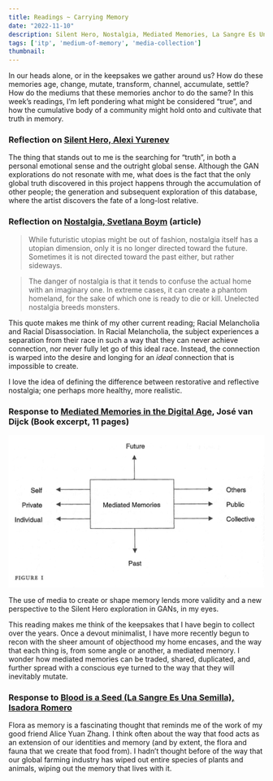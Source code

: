 ```yaml
---
title: Readings ~ Carrying Memory 
date: "2022-11-10"
description: Silent Hero, Nostalgia, Mediated Memories, La Sangre Es Una Semilla
tags: ['itp', 'medium-of-memory', 'media-collection']
thumbnail:
---
```


In our heads alone, or in the keepsakes we gather around us? How do these memories age, change, mutate, transform, channel, accumulate, settle? How do the mediums that these memories anchor to do the same? In this week’s readings, I’m left pondering what might be considered “true”, and how the cumulative body of a community might hold onto and cultivate that truth in memory.

### Reflection on [Silent Hero, Alexi Yurenev](https://www.yurenev.com/)

The thing that stands out to me is the searching for “truth”, in both a personal emotional sense and the outright global sense. Although the GAN explorations do not resonate with me, what does is the fact that the only global truth discovered in this project happens through the accumulation of other people; the generation and subsequent exploration of this database, where the artist discovers the fate of a long-lost relative.

### Reflection on [Nostalgia, Svetlana Boym](https://drive.google.com/file/d/1Xb_IIX_lyXNzVBDwcPboAHbB2lP5vKR6/view?usp=sharing) (article)

> While futuristic utopias might be out of fashion, nostalgia itself has a utopian dimension, only it is no longer directed toward the future. Sometimes it is not directed toward the past either, but rather sideways.
>

> The danger of nostalgia is that it tends to confuse the actual home with an imaginary one. In extreme cases, it can create a phantom homeland, for the sake of which one is ready to die or kill. Unelected nostalgia breeds monsters.
>

This quote makes me think of my other current reading; Racial Melancholia and Racial Disassociation. In Racial Melancholia, the subject experiences a separation from their race in such a way that they can never achieve connection, nor never fully let go of this ideal race. Instead, the connection is warped into the desire and longing for an _ideal_ connection that is impossible to create.

I love the idea of defining the difference between restorative and reflective nostalgia; one perhaps more healthy, more realistic.

### Response to  [Mediated Memories in the Digital Age](https://drive.google.com/file/d/15SpDYq8tZhv8QVkiAXPnZR6oWt6RO-bj/view?usp=share_link), José van Dijck (Book excerpt, 11 pages)

![mediated-memory diagram](./mediated-memory.png)

The use of media to create or shape memory lends more validity and a new perspective to the Silent Hero exploration in GANs, in my eyes.

This reading makes me think of the keepsakes that I have begin to collect over the years. Once a devout minimalist, I have more recently begun to recon with the sheer amount of objecthood my home encases, and the way that each thing is, from some angle or another, a mediated memory. I wonder how mediated memories can be traded, shared, duplicated, and further spread with a conscious eye turned to the way that they will inevitably mutate.

### Response to [Blood is a Seed (La Sangre Es Una Semilla), Isadora Romero](https://www.worldpressphoto.org/collection/photo-contest/2022/Isadora-Romero/1)

Flora as memory is a fascinating thought that reminds me of the work of my good friend Alice Yuan Zhang. I think often about the way that food acts as an extension of our identities and memory (and by extent, the flora and fauna that we create that food from). I hadn’t thought before of the way that our global farming industry has wiped out entire species of plants and animals, wiping out the memory that lives with it.
